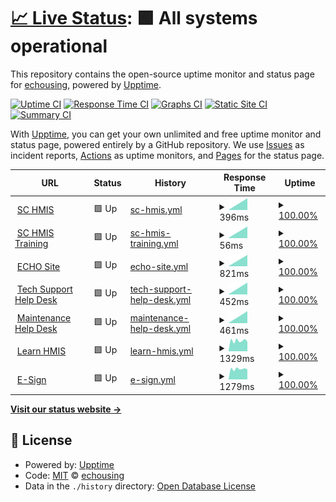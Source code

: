 # [📈 Live Status](https://status.echousing.org): <!--live status--> **🟩 All systems operational**

This repository contains the open-source uptime monitor and status page for [echousing](https://status.echousing.org), powered by [Upptime](https://github.com/upptime/upptime).

[![Uptime CI](https://github.com/echousing/status/workflows/Uptime%20CI/badge.svg)](https://github.com/upptime/upptime/actions?query=workflow%3A%22Uptime+CI%22)
[![Response Time CI](https://github.com/echousing/status/workflows/Response%20Time%20CI/badge.svg)](https://github.com/upptime/upptime/actions?query=workflow%3A%22Response+Time+CI%22)
[![Graphs CI](https://github.com/echousing/status/workflows/Graphs%20CI/badge.svg)](https://github.com/upptime/upptime/actions?query=workflow%3A%22Graphs+CI%22)
[![Static Site CI](https://github.com/echousing/status/workflows/Static%20Site%20CI/badge.svg)](https://github.com/upptime/upptime/actions?query=workflow%3A%22Static+Site+CI%22)
[![Summary CI](https://github.com/echousing/status/workflows/Summary%20CI/badge.svg)](https://github.com/upptime/upptime/actions?query=workflow%3A%22Summary+CI%22)

With [Upptime](https://upptime.js.org), you can get your own unlimited and free uptime monitor and status page, powered entirely by a GitHub repository. We use [Issues](https://github.com/echousing/status/issues) as incident reports, [Actions](https://github.com/echousing/status/actions) as uptime monitors, and [Pages](https://status.echousing.org) for the status page.

<!--start: status pages-->
<!-- This summary is generated by Upptime (https://github.com/upptime/upptime) -->
<!-- Do not edit this manually, your changes will be overwritten -->
<!-- prettier-ignore -->
| URL | Status | History | Response Time | Uptime |
| --- | ------ | ------- | ------------- | ------ |
| <img alt="" src="https://favicons.githubusercontent.com/sp5.servicept.com" height="13"> [SC HMIS](https://sp5.servicept.com/sc211/com.bowmansystems.sp5.core.ServicePoint/index.html) | 🟩 Up | [sc-hmis.yml](https://github.com/echousing/status/commits/HEAD/history/sc-hmis.yml) | <details><summary><img alt="Response time graph" src="./graphs/sc-hmis/response-time-week.png" height="20"> 396ms</summary><br><a href="https://status.echousing.org/history/sc-hmis"><img alt="Response time 396" src="https://img.shields.io/endpoint?url=https%3A%2F%2Fraw.githubusercontent.com%2Fechousing%2Fstatus%2FHEAD%2Fapi%2Fsc-hmis%2Fresponse-time.json"></a><br><a href="https://status.echousing.org/history/sc-hmis"><img alt="24-hour response time 396" src="https://img.shields.io/endpoint?url=https%3A%2F%2Fraw.githubusercontent.com%2Fechousing%2Fstatus%2FHEAD%2Fapi%2Fsc-hmis%2Fresponse-time-day.json"></a><br><a href="https://status.echousing.org/history/sc-hmis"><img alt="7-day response time 396" src="https://img.shields.io/endpoint?url=https%3A%2F%2Fraw.githubusercontent.com%2Fechousing%2Fstatus%2FHEAD%2Fapi%2Fsc-hmis%2Fresponse-time-week.json"></a><br><a href="https://status.echousing.org/history/sc-hmis"><img alt="30-day response time 396" src="https://img.shields.io/endpoint?url=https%3A%2F%2Fraw.githubusercontent.com%2Fechousing%2Fstatus%2FHEAD%2Fapi%2Fsc-hmis%2Fresponse-time-month.json"></a><br><a href="https://status.echousing.org/history/sc-hmis"><img alt="1-year response time 396" src="https://img.shields.io/endpoint?url=https%3A%2F%2Fraw.githubusercontent.com%2Fechousing%2Fstatus%2FHEAD%2Fapi%2Fsc-hmis%2Fresponse-time-year.json"></a></details> | <details><summary><a href="https://status.echousing.org/history/sc-hmis">100.00%</a></summary><a href="https://status.echousing.org/history/sc-hmis"><img alt="All-time uptime 100.00%" src="https://img.shields.io/endpoint?url=https%3A%2F%2Fraw.githubusercontent.com%2Fechousing%2Fstatus%2FHEAD%2Fapi%2Fsc-hmis%2Fuptime.json"></a><br><a href="https://status.echousing.org/history/sc-hmis"><img alt="24-hour uptime 100.00%" src="https://img.shields.io/endpoint?url=https%3A%2F%2Fraw.githubusercontent.com%2Fechousing%2Fstatus%2FHEAD%2Fapi%2Fsc-hmis%2Fuptime-day.json"></a><br><a href="https://status.echousing.org/history/sc-hmis"><img alt="7-day uptime 100.00%" src="https://img.shields.io/endpoint?url=https%3A%2F%2Fraw.githubusercontent.com%2Fechousing%2Fstatus%2FHEAD%2Fapi%2Fsc-hmis%2Fuptime-week.json"></a><br><a href="https://status.echousing.org/history/sc-hmis"><img alt="30-day uptime 100.00%" src="https://img.shields.io/endpoint?url=https%3A%2F%2Fraw.githubusercontent.com%2Fechousing%2Fstatus%2FHEAD%2Fapi%2Fsc-hmis%2Fuptime-month.json"></a><br><a href="https://status.echousing.org/history/sc-hmis"><img alt="1-year uptime 100.00%" src="https://img.shields.io/endpoint?url=https%3A%2F%2Fraw.githubusercontent.com%2Fechousing%2Fstatus%2FHEAD%2Fapi%2Fsc-hmis%2Fuptime-year.json"></a></details>
| <img alt="" src="https://favicons.githubusercontent.com/sp5.servicept.com" height="13"> [SC HMIS Training](https://sp5.servicept.com/sc211/com.bowmansystems.sp5.core.ServicePoint/index.html) | 🟩 Up | [sc-hmis-training.yml](https://github.com/echousing/status/commits/HEAD/history/sc-hmis-training.yml) | <details><summary><img alt="Response time graph" src="./graphs/sc-hmis-training/response-time-week.png" height="20"> 56ms</summary><br><a href="https://status.echousing.org/history/sc-hmis-training"><img alt="Response time 56" src="https://img.shields.io/endpoint?url=https%3A%2F%2Fraw.githubusercontent.com%2Fechousing%2Fstatus%2FHEAD%2Fapi%2Fsc-hmis-training%2Fresponse-time.json"></a><br><a href="https://status.echousing.org/history/sc-hmis-training"><img alt="24-hour response time 56" src="https://img.shields.io/endpoint?url=https%3A%2F%2Fraw.githubusercontent.com%2Fechousing%2Fstatus%2FHEAD%2Fapi%2Fsc-hmis-training%2Fresponse-time-day.json"></a><br><a href="https://status.echousing.org/history/sc-hmis-training"><img alt="7-day response time 56" src="https://img.shields.io/endpoint?url=https%3A%2F%2Fraw.githubusercontent.com%2Fechousing%2Fstatus%2FHEAD%2Fapi%2Fsc-hmis-training%2Fresponse-time-week.json"></a><br><a href="https://status.echousing.org/history/sc-hmis-training"><img alt="30-day response time 56" src="https://img.shields.io/endpoint?url=https%3A%2F%2Fraw.githubusercontent.com%2Fechousing%2Fstatus%2FHEAD%2Fapi%2Fsc-hmis-training%2Fresponse-time-month.json"></a><br><a href="https://status.echousing.org/history/sc-hmis-training"><img alt="1-year response time 56" src="https://img.shields.io/endpoint?url=https%3A%2F%2Fraw.githubusercontent.com%2Fechousing%2Fstatus%2FHEAD%2Fapi%2Fsc-hmis-training%2Fresponse-time-year.json"></a></details> | <details><summary><a href="https://status.echousing.org/history/sc-hmis-training">100.00%</a></summary><a href="https://status.echousing.org/history/sc-hmis-training"><img alt="All-time uptime 100.00%" src="https://img.shields.io/endpoint?url=https%3A%2F%2Fraw.githubusercontent.com%2Fechousing%2Fstatus%2FHEAD%2Fapi%2Fsc-hmis-training%2Fuptime.json"></a><br><a href="https://status.echousing.org/history/sc-hmis-training"><img alt="24-hour uptime 100.00%" src="https://img.shields.io/endpoint?url=https%3A%2F%2Fraw.githubusercontent.com%2Fechousing%2Fstatus%2FHEAD%2Fapi%2Fsc-hmis-training%2Fuptime-day.json"></a><br><a href="https://status.echousing.org/history/sc-hmis-training"><img alt="7-day uptime 100.00%" src="https://img.shields.io/endpoint?url=https%3A%2F%2Fraw.githubusercontent.com%2Fechousing%2Fstatus%2FHEAD%2Fapi%2Fsc-hmis-training%2Fuptime-week.json"></a><br><a href="https://status.echousing.org/history/sc-hmis-training"><img alt="30-day uptime 100.00%" src="https://img.shields.io/endpoint?url=https%3A%2F%2Fraw.githubusercontent.com%2Fechousing%2Fstatus%2FHEAD%2Fapi%2Fsc-hmis-training%2Fuptime-month.json"></a><br><a href="https://status.echousing.org/history/sc-hmis-training"><img alt="1-year uptime 100.00%" src="https://img.shields.io/endpoint?url=https%3A%2F%2Fraw.githubusercontent.com%2Fechousing%2Fstatus%2FHEAD%2Fapi%2Fsc-hmis-training%2Fuptime-year.json"></a></details>
| <img alt="" src="https://favicons.githubusercontent.com/echousing.org" height="13"> [ECHO Site](https://echousing.org) | 🟩 Up | [echo-site.yml](https://github.com/echousing/status/commits/HEAD/history/echo-site.yml) | <details><summary><img alt="Response time graph" src="./graphs/echo-site/response-time-week.png" height="20"> 821ms</summary><br><a href="https://status.echousing.org/history/echo-site"><img alt="Response time 821" src="https://img.shields.io/endpoint?url=https%3A%2F%2Fraw.githubusercontent.com%2Fechousing%2Fstatus%2FHEAD%2Fapi%2Fecho-site%2Fresponse-time.json"></a><br><a href="https://status.echousing.org/history/echo-site"><img alt="24-hour response time 821" src="https://img.shields.io/endpoint?url=https%3A%2F%2Fraw.githubusercontent.com%2Fechousing%2Fstatus%2FHEAD%2Fapi%2Fecho-site%2Fresponse-time-day.json"></a><br><a href="https://status.echousing.org/history/echo-site"><img alt="7-day response time 821" src="https://img.shields.io/endpoint?url=https%3A%2F%2Fraw.githubusercontent.com%2Fechousing%2Fstatus%2FHEAD%2Fapi%2Fecho-site%2Fresponse-time-week.json"></a><br><a href="https://status.echousing.org/history/echo-site"><img alt="30-day response time 821" src="https://img.shields.io/endpoint?url=https%3A%2F%2Fraw.githubusercontent.com%2Fechousing%2Fstatus%2FHEAD%2Fapi%2Fecho-site%2Fresponse-time-month.json"></a><br><a href="https://status.echousing.org/history/echo-site"><img alt="1-year response time 821" src="https://img.shields.io/endpoint?url=https%3A%2F%2Fraw.githubusercontent.com%2Fechousing%2Fstatus%2FHEAD%2Fapi%2Fecho-site%2Fresponse-time-year.json"></a></details> | <details><summary><a href="https://status.echousing.org/history/echo-site">100.00%</a></summary><a href="https://status.echousing.org/history/echo-site"><img alt="All-time uptime 100.00%" src="https://img.shields.io/endpoint?url=https%3A%2F%2Fraw.githubusercontent.com%2Fechousing%2Fstatus%2FHEAD%2Fapi%2Fecho-site%2Fuptime.json"></a><br><a href="https://status.echousing.org/history/echo-site"><img alt="24-hour uptime 100.00%" src="https://img.shields.io/endpoint?url=https%3A%2F%2Fraw.githubusercontent.com%2Fechousing%2Fstatus%2FHEAD%2Fapi%2Fecho-site%2Fuptime-day.json"></a><br><a href="https://status.echousing.org/history/echo-site"><img alt="7-day uptime 100.00%" src="https://img.shields.io/endpoint?url=https%3A%2F%2Fraw.githubusercontent.com%2Fechousing%2Fstatus%2FHEAD%2Fapi%2Fecho-site%2Fuptime-week.json"></a><br><a href="https://status.echousing.org/history/echo-site"><img alt="30-day uptime 100.00%" src="https://img.shields.io/endpoint?url=https%3A%2F%2Fraw.githubusercontent.com%2Fechousing%2Fstatus%2FHEAD%2Fapi%2Fecho-site%2Fuptime-month.json"></a><br><a href="https://status.echousing.org/history/echo-site"><img alt="1-year uptime 100.00%" src="https://img.shields.io/endpoint?url=https%3A%2F%2Fraw.githubusercontent.com%2Fechousing%2Fstatus%2FHEAD%2Fapi%2Fecho-site%2Fuptime-year.json"></a></details>
| <img alt="" src="https://favicons.githubusercontent.com/support.echousing.org" height="13"> [Tech Support Help Desk](https://support.echousing.org) | 🟩 Up | [tech-support-help-desk.yml](https://github.com/echousing/status/commits/HEAD/history/tech-support-help-desk.yml) | <details><summary><img alt="Response time graph" src="./graphs/tech-support-help-desk/response-time-week.png" height="20"> 452ms</summary><br><a href="https://status.echousing.org/history/tech-support-help-desk"><img alt="Response time 452" src="https://img.shields.io/endpoint?url=https%3A%2F%2Fraw.githubusercontent.com%2Fechousing%2Fstatus%2FHEAD%2Fapi%2Ftech-support-help-desk%2Fresponse-time.json"></a><br><a href="https://status.echousing.org/history/tech-support-help-desk"><img alt="24-hour response time 452" src="https://img.shields.io/endpoint?url=https%3A%2F%2Fraw.githubusercontent.com%2Fechousing%2Fstatus%2FHEAD%2Fapi%2Ftech-support-help-desk%2Fresponse-time-day.json"></a><br><a href="https://status.echousing.org/history/tech-support-help-desk"><img alt="7-day response time 452" src="https://img.shields.io/endpoint?url=https%3A%2F%2Fraw.githubusercontent.com%2Fechousing%2Fstatus%2FHEAD%2Fapi%2Ftech-support-help-desk%2Fresponse-time-week.json"></a><br><a href="https://status.echousing.org/history/tech-support-help-desk"><img alt="30-day response time 452" src="https://img.shields.io/endpoint?url=https%3A%2F%2Fraw.githubusercontent.com%2Fechousing%2Fstatus%2FHEAD%2Fapi%2Ftech-support-help-desk%2Fresponse-time-month.json"></a><br><a href="https://status.echousing.org/history/tech-support-help-desk"><img alt="1-year response time 452" src="https://img.shields.io/endpoint?url=https%3A%2F%2Fraw.githubusercontent.com%2Fechousing%2Fstatus%2FHEAD%2Fapi%2Ftech-support-help-desk%2Fresponse-time-year.json"></a></details> | <details><summary><a href="https://status.echousing.org/history/tech-support-help-desk">100.00%</a></summary><a href="https://status.echousing.org/history/tech-support-help-desk"><img alt="All-time uptime 100.00%" src="https://img.shields.io/endpoint?url=https%3A%2F%2Fraw.githubusercontent.com%2Fechousing%2Fstatus%2FHEAD%2Fapi%2Ftech-support-help-desk%2Fuptime.json"></a><br><a href="https://status.echousing.org/history/tech-support-help-desk"><img alt="24-hour uptime 100.00%" src="https://img.shields.io/endpoint?url=https%3A%2F%2Fraw.githubusercontent.com%2Fechousing%2Fstatus%2FHEAD%2Fapi%2Ftech-support-help-desk%2Fuptime-day.json"></a><br><a href="https://status.echousing.org/history/tech-support-help-desk"><img alt="7-day uptime 100.00%" src="https://img.shields.io/endpoint?url=https%3A%2F%2Fraw.githubusercontent.com%2Fechousing%2Fstatus%2FHEAD%2Fapi%2Ftech-support-help-desk%2Fuptime-week.json"></a><br><a href="https://status.echousing.org/history/tech-support-help-desk"><img alt="30-day uptime 100.00%" src="https://img.shields.io/endpoint?url=https%3A%2F%2Fraw.githubusercontent.com%2Fechousing%2Fstatus%2FHEAD%2Fapi%2Ftech-support-help-desk%2Fuptime-month.json"></a><br><a href="https://status.echousing.org/history/tech-support-help-desk"><img alt="1-year uptime 100.00%" src="https://img.shields.io/endpoint?url=https%3A%2F%2Fraw.githubusercontent.com%2Fechousing%2Fstatus%2FHEAD%2Fapi%2Ftech-support-help-desk%2Fuptime-year.json"></a></details>
| <img alt="" src="https://favicons.githubusercontent.com/maint.echousing.org" height="13"> [Maintenance Help Desk](https://maint.echousing.org) | 🟩 Up | [maintenance-help-desk.yml](https://github.com/echousing/status/commits/HEAD/history/maintenance-help-desk.yml) | <details><summary><img alt="Response time graph" src="./graphs/maintenance-help-desk/response-time-week.png" height="20"> 461ms</summary><br><a href="https://status.echousing.org/history/maintenance-help-desk"><img alt="Response time 461" src="https://img.shields.io/endpoint?url=https%3A%2F%2Fraw.githubusercontent.com%2Fechousing%2Fstatus%2FHEAD%2Fapi%2Fmaintenance-help-desk%2Fresponse-time.json"></a><br><a href="https://status.echousing.org/history/maintenance-help-desk"><img alt="24-hour response time 461" src="https://img.shields.io/endpoint?url=https%3A%2F%2Fraw.githubusercontent.com%2Fechousing%2Fstatus%2FHEAD%2Fapi%2Fmaintenance-help-desk%2Fresponse-time-day.json"></a><br><a href="https://status.echousing.org/history/maintenance-help-desk"><img alt="7-day response time 461" src="https://img.shields.io/endpoint?url=https%3A%2F%2Fraw.githubusercontent.com%2Fechousing%2Fstatus%2FHEAD%2Fapi%2Fmaintenance-help-desk%2Fresponse-time-week.json"></a><br><a href="https://status.echousing.org/history/maintenance-help-desk"><img alt="30-day response time 461" src="https://img.shields.io/endpoint?url=https%3A%2F%2Fraw.githubusercontent.com%2Fechousing%2Fstatus%2FHEAD%2Fapi%2Fmaintenance-help-desk%2Fresponse-time-month.json"></a><br><a href="https://status.echousing.org/history/maintenance-help-desk"><img alt="1-year response time 461" src="https://img.shields.io/endpoint?url=https%3A%2F%2Fraw.githubusercontent.com%2Fechousing%2Fstatus%2FHEAD%2Fapi%2Fmaintenance-help-desk%2Fresponse-time-year.json"></a></details> | <details><summary><a href="https://status.echousing.org/history/maintenance-help-desk">100.00%</a></summary><a href="https://status.echousing.org/history/maintenance-help-desk"><img alt="All-time uptime 100.00%" src="https://img.shields.io/endpoint?url=https%3A%2F%2Fraw.githubusercontent.com%2Fechousing%2Fstatus%2FHEAD%2Fapi%2Fmaintenance-help-desk%2Fuptime.json"></a><br><a href="https://status.echousing.org/history/maintenance-help-desk"><img alt="24-hour uptime 100.00%" src="https://img.shields.io/endpoint?url=https%3A%2F%2Fraw.githubusercontent.com%2Fechousing%2Fstatus%2FHEAD%2Fapi%2Fmaintenance-help-desk%2Fuptime-day.json"></a><br><a href="https://status.echousing.org/history/maintenance-help-desk"><img alt="7-day uptime 100.00%" src="https://img.shields.io/endpoint?url=https%3A%2F%2Fraw.githubusercontent.com%2Fechousing%2Fstatus%2FHEAD%2Fapi%2Fmaintenance-help-desk%2Fuptime-week.json"></a><br><a href="https://status.echousing.org/history/maintenance-help-desk"><img alt="30-day uptime 100.00%" src="https://img.shields.io/endpoint?url=https%3A%2F%2Fraw.githubusercontent.com%2Fechousing%2Fstatus%2FHEAD%2Fapi%2Fmaintenance-help-desk%2Fuptime-month.json"></a><br><a href="https://status.echousing.org/history/maintenance-help-desk"><img alt="1-year uptime 100.00%" src="https://img.shields.io/endpoint?url=https%3A%2F%2Fraw.githubusercontent.com%2Fechousing%2Fstatus%2FHEAD%2Fapi%2Fmaintenance-help-desk%2Fuptime-year.json"></a></details>
| <img alt="" src="https://favicons.githubusercontent.com/learnhmis.echousing.org" height="13"> [Learn HMIS](https://learnhmis.echousing.org) | 🟩 Up | [learn-hmis.yml](https://github.com/echousing/status/commits/HEAD/history/learn-hmis.yml) | <details><summary><img alt="Response time graph" src="./graphs/learn-hmis/response-time-week.png" height="20"> 1329ms</summary><br><a href="https://status.echousing.org/history/learn-hmis"><img alt="Response time 1329" src="https://img.shields.io/endpoint?url=https%3A%2F%2Fraw.githubusercontent.com%2Fechousing%2Fstatus%2FHEAD%2Fapi%2Flearn-hmis%2Fresponse-time.json"></a><br><a href="https://status.echousing.org/history/learn-hmis"><img alt="24-hour response time 1329" src="https://img.shields.io/endpoint?url=https%3A%2F%2Fraw.githubusercontent.com%2Fechousing%2Fstatus%2FHEAD%2Fapi%2Flearn-hmis%2Fresponse-time-day.json"></a><br><a href="https://status.echousing.org/history/learn-hmis"><img alt="7-day response time 1329" src="https://img.shields.io/endpoint?url=https%3A%2F%2Fraw.githubusercontent.com%2Fechousing%2Fstatus%2FHEAD%2Fapi%2Flearn-hmis%2Fresponse-time-week.json"></a><br><a href="https://status.echousing.org/history/learn-hmis"><img alt="30-day response time 1329" src="https://img.shields.io/endpoint?url=https%3A%2F%2Fraw.githubusercontent.com%2Fechousing%2Fstatus%2FHEAD%2Fapi%2Flearn-hmis%2Fresponse-time-month.json"></a><br><a href="https://status.echousing.org/history/learn-hmis"><img alt="1-year response time 1329" src="https://img.shields.io/endpoint?url=https%3A%2F%2Fraw.githubusercontent.com%2Fechousing%2Fstatus%2FHEAD%2Fapi%2Flearn-hmis%2Fresponse-time-year.json"></a></details> | <details><summary><a href="https://status.echousing.org/history/learn-hmis">100.00%</a></summary><a href="https://status.echousing.org/history/learn-hmis"><img alt="All-time uptime 100.00%" src="https://img.shields.io/endpoint?url=https%3A%2F%2Fraw.githubusercontent.com%2Fechousing%2Fstatus%2FHEAD%2Fapi%2Flearn-hmis%2Fuptime.json"></a><br><a href="https://status.echousing.org/history/learn-hmis"><img alt="24-hour uptime 100.00%" src="https://img.shields.io/endpoint?url=https%3A%2F%2Fraw.githubusercontent.com%2Fechousing%2Fstatus%2FHEAD%2Fapi%2Flearn-hmis%2Fuptime-day.json"></a><br><a href="https://status.echousing.org/history/learn-hmis"><img alt="7-day uptime 100.00%" src="https://img.shields.io/endpoint?url=https%3A%2F%2Fraw.githubusercontent.com%2Fechousing%2Fstatus%2FHEAD%2Fapi%2Flearn-hmis%2Fuptime-week.json"></a><br><a href="https://status.echousing.org/history/learn-hmis"><img alt="30-day uptime 100.00%" src="https://img.shields.io/endpoint?url=https%3A%2F%2Fraw.githubusercontent.com%2Fechousing%2Fstatus%2FHEAD%2Fapi%2Flearn-hmis%2Fuptime-month.json"></a><br><a href="https://status.echousing.org/history/learn-hmis"><img alt="1-year uptime 100.00%" src="https://img.shields.io/endpoint?url=https%3A%2F%2Fraw.githubusercontent.com%2Fechousing%2Fstatus%2FHEAD%2Fapi%2Flearn-hmis%2Fuptime-year.json"></a></details>
| <img alt="" src="https://favicons.githubusercontent.com/esign.echousing.org" height="13"> [E-Sign](https://esign.echousing.org) | 🟩 Up | [e-sign.yml](https://github.com/echousing/status/commits/HEAD/history/e-sign.yml) | <details><summary><img alt="Response time graph" src="./graphs/e-sign/response-time-week.png" height="20"> 1279ms</summary><br><a href="https://status.echousing.org/history/e-sign"><img alt="Response time 1279" src="https://img.shields.io/endpoint?url=https%3A%2F%2Fraw.githubusercontent.com%2Fechousing%2Fstatus%2FHEAD%2Fapi%2Fe-sign%2Fresponse-time.json"></a><br><a href="https://status.echousing.org/history/e-sign"><img alt="24-hour response time 1279" src="https://img.shields.io/endpoint?url=https%3A%2F%2Fraw.githubusercontent.com%2Fechousing%2Fstatus%2FHEAD%2Fapi%2Fe-sign%2Fresponse-time-day.json"></a><br><a href="https://status.echousing.org/history/e-sign"><img alt="7-day response time 1279" src="https://img.shields.io/endpoint?url=https%3A%2F%2Fraw.githubusercontent.com%2Fechousing%2Fstatus%2FHEAD%2Fapi%2Fe-sign%2Fresponse-time-week.json"></a><br><a href="https://status.echousing.org/history/e-sign"><img alt="30-day response time 1279" src="https://img.shields.io/endpoint?url=https%3A%2F%2Fraw.githubusercontent.com%2Fechousing%2Fstatus%2FHEAD%2Fapi%2Fe-sign%2Fresponse-time-month.json"></a><br><a href="https://status.echousing.org/history/e-sign"><img alt="1-year response time 1279" src="https://img.shields.io/endpoint?url=https%3A%2F%2Fraw.githubusercontent.com%2Fechousing%2Fstatus%2FHEAD%2Fapi%2Fe-sign%2Fresponse-time-year.json"></a></details> | <details><summary><a href="https://status.echousing.org/history/e-sign">100.00%</a></summary><a href="https://status.echousing.org/history/e-sign"><img alt="All-time uptime 100.00%" src="https://img.shields.io/endpoint?url=https%3A%2F%2Fraw.githubusercontent.com%2Fechousing%2Fstatus%2FHEAD%2Fapi%2Fe-sign%2Fuptime.json"></a><br><a href="https://status.echousing.org/history/e-sign"><img alt="24-hour uptime 100.00%" src="https://img.shields.io/endpoint?url=https%3A%2F%2Fraw.githubusercontent.com%2Fechousing%2Fstatus%2FHEAD%2Fapi%2Fe-sign%2Fuptime-day.json"></a><br><a href="https://status.echousing.org/history/e-sign"><img alt="7-day uptime 100.00%" src="https://img.shields.io/endpoint?url=https%3A%2F%2Fraw.githubusercontent.com%2Fechousing%2Fstatus%2FHEAD%2Fapi%2Fe-sign%2Fuptime-week.json"></a><br><a href="https://status.echousing.org/history/e-sign"><img alt="30-day uptime 100.00%" src="https://img.shields.io/endpoint?url=https%3A%2F%2Fraw.githubusercontent.com%2Fechousing%2Fstatus%2FHEAD%2Fapi%2Fe-sign%2Fuptime-month.json"></a><br><a href="https://status.echousing.org/history/e-sign"><img alt="1-year uptime 100.00%" src="https://img.shields.io/endpoint?url=https%3A%2F%2Fraw.githubusercontent.com%2Fechousing%2Fstatus%2FHEAD%2Fapi%2Fe-sign%2Fuptime-year.json"></a></details>

<!--end: status pages-->

[**Visit our status website →**](https://status.echousing.org)

## 📄 License

- Powered by: [Upptime](https://github.com/upptime/upptime)
- Code: [MIT](./LICENSE) © [echousing](https://status.echousing.org)
- Data in the `./history` directory: [Open Database License](https://opendatacommons.org/licenses/odbl/1-0/)
